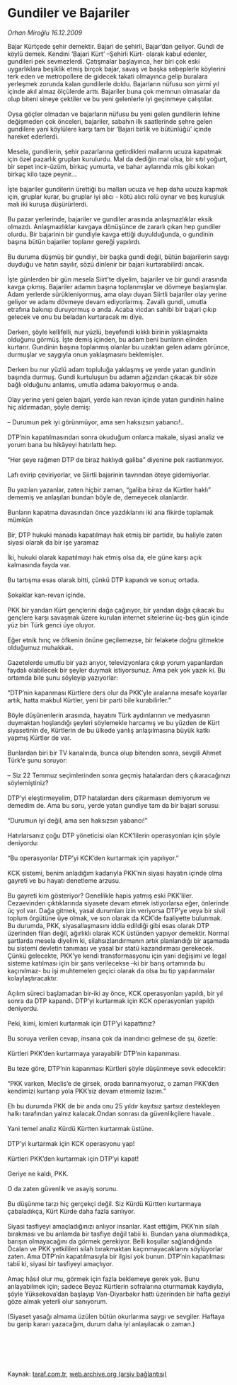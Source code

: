 # Gundiler ve Bajariler

*Orhan Miroğlu 16.12.2009*

<div class="taraf_structure_2col_1zq">
<div class="margen_n">



 <p>Bajar Kürtçede şehir demektir. Bajari de şehirli, Bajar’dan geliyor. Gundi de köylü demek. Kendini ‘Bajari Kürt’ –Şehirli Kürt- olarak kabul edenler, gundileri pek sevmezlerdi. Çatışmalar başlayınca, her biri çok eski uygarlıklara beşiklik etmiş birçok bajar, savaş ve başka sebeplerle köylerini terk eden ve metropollere de gidecek takati olmayınca gelip buralara yerleşmek zorunda kalan gundilerle doldu. Bajarların nüfusu son yirmi yıl içinde akıl almaz ölçülerde arttı. Bajariler buna çok memnun olmasalar da olup biteni sineye çektiler ve bu yeni gelenlerle iyi geçinmeye çalıştılar. <br/><br/>Oysa göçler olmadan ve bajarların nüfusu bu yeni gelen gundilerin lehine değişmeden çok önceleri, bajariler, sabahın ilk saatlerinde şehre gelen gundilere yani köylülere karşı tam bir ‘Bajari birlik ve bütünlüğü’ içinde hareket ederlerdi. <br/><br/>Mesela, gundilerin, şehir pazarlarına getirdikleri mallarını ucuza kapatmak için özel pazarlık grupları kurulurdu. Mal da dediğin mal olsa, bir sıtıl yoğurt, bir sepet incir-üzüm, birkaç yumurta, ve bahar aylarında mis gibi kokan birkaç kilo taze peynir... <br/><br/>İşte bajariler gundilerin ürettiği bu malları ucuza ve hep daha ucuza kapmak için, gruplar kurar, bu gruplar iyi alıcı - kötü alıcı rolü oynar ve beş kuruşluk malı iki kuruşa düşürürlerdi. <br/><br/>Bu pazar yerlerinde, bajariler ve gundiler arasında anlaşmazlıklar eksik olmazdı. Anlaşmazlıklar kavgaya dönüşünce de zararlı çıkan hep gundiler olurdu. Bir bajarinin bir gundiyle kavga ettiği duyulduğunda, o gundinin başına bütün bajariler toplanır gereği yapılırdı. <br/><br/>Bu duruma düşmüş bir gundiyi, bir başka gundi değil, bütün bajarilerin saygı duyduğu ve hatırı sayılır, sözü dinlenir bir bajari kurtarabilirdi ancak. <br/><br/>İşte günlerden bir gün mesela Siirt’te diyelim, bajariler ve bir gundi arasında kavga çıkmış. Bajariler adamın başına toplanmışlar ve dövmeye başlamışlar. Adam yerlerde sürükleniyormuş, ama olayı duyan Siirtli bajariler olay yerine geliyor ve adamı dövmeye devam ediyorlarmış. Zavallı gundi, umutla etrafına bakınıp duruyormuş o anda. Acaba vicdan sahibi bir bajari çıkıp gelecek ve onu bu beladan kurtaracak mı diye.<br/><br/>Derken, şöyle kellifelli, nur yüzlü, beyefendi kılıklı birinin yaklaşmakta olduğunu görmüş. İşte demiş içinden, bu adam beni bunların elinden kurtarır. Gundinin başına toplanmış olanlar bu uzaktan gelen adamı görünce, durmuşlar ve saygıyla onun yaklaşmasını beklemişler. <br/><br/>Derken bu nur yüzlü adam topluluğa yaklaşmış ve yerde yatan gundinin başında durmuş. Gundi kurtuluşun bu adamın ağzından çıkacak bir söze bağlı olduğunu anlamış, umutla adama bakıyormuş o anda. <br/><br/>Olay yerine yeni gelen bajari, yerde kan revan içinde yatan gundinin haline hiç aldırmadan, şöyle demiş: <br/><br/>– Durumun pek iyi görünmüyor, ama sen haksızsın yabancı!.. <br/><br/>DTP’nin kapatılmasından sonra okuduğum onlarca makale, siyasi analiz ve yorum bana bu hikâyeyi hatırlattı hep. <br/><br/>“Her şeye rağmen DTP de biraz haklıydı galiba” diyenine pek rastlanmıyor. <br/><br/>Lafı evirip çeviriyorlar, ve Siirtli bajarinin tavrından öteye gidemiyorlar. <br/><br/>Bu yazıları yazanlar, zaten hiçbir zaman, “galiba biraz da Kürtler haklı” dememiş ve anlaşılan bundan böyle de, demeyecek olanlardır. <br/><br/>Bunların kapatma davasından önce yazdıklarını iki ana fikirde toplamak mümkün <br/><br/>Bir, DTP hukuki manada kapatılmayı hak etmiş bir partidir, bu haliyle zaten siyasi olarak da bir işe yaramaz <br/><br/>İki, hukuki olarak kapatılmayı hak etmiş olsa da, ele güne karşı açık kalmasında fayda var. <br/><br/>Bu tartışma esas olarak bitti, çünkü DTP kapandı ve sonuç ortada. <br/><br/>Sokaklar kan-revan içinde. <br/><br/>PKK bir yandan Kürt gençlerini dağa çağırıyor, bir yandan dağa çıkacak bu gençlere karşı savaşmak üzere kurulan internet sitelerine üç-beş gün içinde yüz bin Türk genci üye oluyor. <br/><br/>Eğer etnik hınç ve öfkenin önüne geçilemezse, bir felakete doğru gitmekte olduğumuz muhakkak. <br/><br/>Gazetelerde umutlu bir yazı arıyor, televizyonlara çıkıp yorum yapanlardan faydalı olabilecek bir şeyler duymak istiyorsunuz. Ama pek yok yazık ki. Bu ortamda bile şunu söyleyip yazıyorlar: <br/><br/>“DTP’nin kapanması Kürtlere ders olur da PKK’yle aralarına mesafe koyarlar artık, hatta makbul Kürtler, yeni bir parti bile kurabilirler.” <br/><br/>Böyle düşünenlerin arasında, hayatını Türk aydınlarının ve medyasının duymaktan hoşlandığı şeyleri söylemekle harcamış ve bu yüzden de Kürt siyasetinin de, Kürtlerin de bu ülkede yanlış anlaşılmasına büyük katkı yapmış Kürtler de var. <br/><br/>Bunlardan biri bir TV kanalında, bunca olup bitenden sonra, sevgili Ahmet Türk’e şunu soruyor: <br/><br/>– Siz 22 Temmuz seçimlerinden sonra geçmiş hatalardan ders çıkaracağınızı söylemiştiniz? <br/><br/>DTP’yi eleştirmeyelim, DTP hatalardan ders çıkarmasın demiyorum ve demedim de. Ama bu soru, yerde yatan gundiye tam da bir bajari sorusu: <br/><br/>“Durumun iyi değil, ama sen haksızsın yabancı!” <br/><br/>Hatırlarsanız çoğu DTP yöneticisi olan KCK’lilerin operasyonları için şöyle deniyordu: <br/><br/>“Bu operasyonlar DTP’yi KCK’den kurtarmak için yapılıyor.” <br/><br/>KCK sistemi, benim anladığım kadarıyla PKK’nin siyasi hayatın içinde olma gayreti ve bu hayatı denetleme arzusu. <br/><br/>Bu gayreti kim gösteriyor? Genellikle hapis yatmış eski PKK’liler. Cezaevinden çıktıklarında siyasete devam etmek istiyorlarsa eğer, önlerinde üç yol var. Dağa gitmek, yasal durumları izin veriyorsa DTP’ye veya bir sivil toplum örgütüne üye olmak, ve son olarak da KCK’de faaliyette bulunmak. Bu durumda, PKK, siyasallaşmasını iddia edildiği gibi esas olarak DTP üzerinden filan değil, ağırlıklı olarak KCK üstünden yapıyor demektir. Normal şartlarda mesela diyelim ki, silahsızlandırmanın artık planlandığı bir aşamada bu sistemi devletin tanıması ve yasal bir statü kazandırması gerekecek. Çünkü gelecekte, PKK’ye kendi transformasyonu için yani değişimi ve legal sisteme katılması için bir şans verilecekse –ki bir barış ortamında bu kaçınılmaz- bu işi muhtemelen geçici olarak da olsa bu tip yapılanmalar kolaylaştıracaktır. <br/><br/>Açılım süreci başlamadan bir-iki ay önce, KCK operasyonları yapıldı, bir yıl sonra da DTP kapandı. DTP’yi kurtarmak için KCK operasyonları yapıldı deniyordu. <br/><br/>Peki, kimi, kimleri kurtarmak için DTP’yi kapattınız? <br/><br/>Bu soruya verilen cevap, insana çok da inandırıcı gelmese de şu, özetle: <br/><br/>Kürtleri PKK’den kurtarmaya yarayabilir DTP’nin kapanması. <br/><br/>Bu teze göre, DTP’nin kapanması Kürtleri şöyle düşünmeye sevk edecektir: <br/><br/>“PKK varken, Meclis’e de girsek, orada barınamıyoruz, o zaman PKK’den kendimizi kurtarıp yola PKK’siz devam etmemiz lazım.” <br/><br/>Eh bu durumda PKK de bir anda onu 25 yıldır kayıtsız şartsız destekleyen halkı tarafından yalnız kalacak.Ondan sonrası da güvenlikçilere havale.. <br/><br/>Yani temel analiz Kürdü Kürtten kurtarmak üstüne. <br/><br/>DTP’yi kurtarmak için KCK operasyonu yap! <br/><br/>Kürtleri PKK’den kurtarmak için DTP’yi kapat! <br/><br/>Geriye ne kaldı, PKK. <br/><br/>O da zaten güvenlik ve asayiş sorunu. <br/><br/>Bu düşünme tarzı hiç gerçekçi değil. Siz Kürdü Kürtten kurtarmaya çabaladıkça, Kürt Kürde daha fazla sarılıyor. <br/><br/>Siyasi tasfiyeyi amaçladığınızı anlıyor insanlar. Kast ettiğim, PKK’nin silah bırakması ve bu anlamda bir tasfiye değil tabii ki. Bundan yana olunmadıkça, barışın olmayacağını da görmek gerekiyor. Belli koşullar sağlandığında Öcalan ve PKK yetkilileri silah bırakmaktan kaçınmayacaklarını söylüyorlar zaten. Ama DTP’nin kapatılmasıyla bir ilgisi yok bunun. DTP’nin kapatılması tabii ki, siyasi bir tasfiyeyi amaçlıyor. <br/><br/>Amaç hâsıl olur mu, görmek için fazla beklemeye gerek yok. Bunu anlayabilmek için; sadece Beyaz Kürtlerin sofralarına oturmamak kaydıyla, şöyle Yüksekova’dan başlayıp Van-Diyarbakır hattı üzerinden bir hafta geziyi göze almak yeterli olur sanıyorum. <br/><br/>(Siyaset yasağı almama üzülen bütün okurlarıma saygı ve sevgiler. Haftaya bu garip kararı yazacağım, durum daha iyi anlaşılacak o zaman.)</p>
<br/>
<br/>
<br/>



<br/>


<div id="taraf_not">
</div>

</div>


</div>

Kaynak: [taraf.com.tr](http://taraf.com.tr:80/makale/9065.htm), [web.archive.org (arşiv bağlantısı)](http://web.archive.org/web/20100305034646/http://taraf.com.tr:80/makale/9065.htm)
